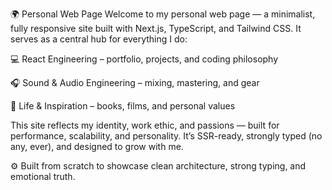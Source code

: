 🌍 Personal Web Page
Welcome to my personal web page — a minimalist, fully responsive site built with Next.js, TypeScript, and Tailwind CSS. It serves as a central hub for everything I do:

💻 React Engineering – portfolio, projects, and coding philosophy

🎧 Sound & Audio Engineering – mixing, mastering, and gear

🌱 Life & Inspiration – books, films, and personal values

This site reflects my identity, work ethic, and passions — built for performance, scalability, and personality. It’s SSR-ready, strongly typed (no any, ever), and designed to grow with me.

⚙️ Built from scratch to showcase clean architecture, strong typing, and emotional truth.
